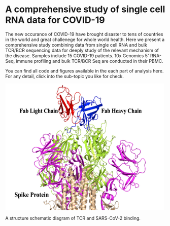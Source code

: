 # A comprehensive study of single cell RNA data for COVID-19

The new occurance of COVID-19 have brought disaster to tens of countries in the world and great challenege for whole world health. Here we present a comprehensive study combining data from single cell RNA and bulk TCR/BCR sequencing data for deeply study of the relevant mechanism of the disease. Samples include 15 COVID-19 patients. 10x Genomics 5' RNA-Seq, immune profiling and bulk TCR/BCR Seq are conducted in their PBMC.

You can find all code and figures available in the each part of analysis here. For any detail, click into the sub-topic you like for check.

<img  src="./github.png" width="500" height="400" >

A structure schematic diagram of TCR and SARS-CoV-2 binding. 

